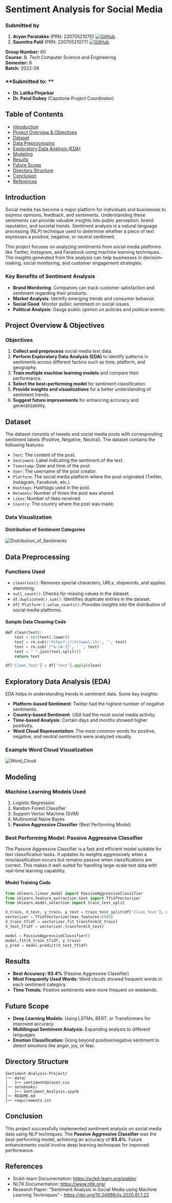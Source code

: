 # Sentiment Analysis for Social Media
 

### **Submitted by**
1. **Aryan Paratakke** (PRN: 22070521070) [![GitHub](https://img.shields.io/badge/GitHub-000?logo=github&logoColor=white)](https://github.com/Aryan152005)   
2. **Saumitra Patil** (PRN: 22070521077) [![GitHub](https://img.shields.io/badge/GitHub-000?logo=github&logoColor=white)](https://github.com/saumitrapatil)   

**Group Number:** 60   
**Course:** B. Tech Computer Science and Engineering  
**Semester:** 6   
**Batch:** 2022-26

### **Submitted to: **
- **Dr. Latika Pinjarkar**  
- **Dr. Parul Dubey** (Capstone Project Coordinator)  

## Table of Contents
- [Introduction](#introduction)
- [Project Overview & Objectives](#project-overview--objectives)
- [Dataset](#dataset)
- [Data Preprocessing](#data-preprocessing)
- [Exploratory Data Analysis (EDA)](#exploratory-data-analysis-eda)
- [Modeling](#modeling)
- [Results](#results)
- [Future Scope](#future-scope)
- [Directory Structure](#directory-structure)
- [Conclusion](#conclusion)
- [References](#references)

## Introduction
Social media has become a major platform for individuals and businesses to express opinions, feedback, and sentiments. Understanding these sentiments can provide valuable insights into public perception, brand reputation, and societal trends. Sentiment analysis is a natural language processing (NLP) technique used to determine whether a piece of text expresses a positive, negative, or neutral sentiment.

This project focuses on analyzing sentiments from social media platforms like Twitter, Instagram, and Facebook using machine learning techniques. The insights generated from this analysis can help businesses in decision-making, social monitoring, and customer engagement strategies.

### Key Benefits of Sentiment Analysis
- **Brand Monitoring**: Companies can track customer satisfaction and sentiment regarding their products.
- **Market Analysis**: Identify emerging trends and consumer behavior.
- **Social Good**: Monitor public sentiment on social issues.
- **Political Analysis**: Gauge public opinion on policies and political events.

## Project Overview & Objectives
### Objectives
1. **Collect and preprocess** social media text data.
2. **Perform Exploratory Data Analysis (EDA)** to identify patterns in sentiments across different factors such as time, platform, and geography.
3. **Train multiple machine learning models** and compare their performance.
4. **Select the best-performing model** for sentiment classification.
5. **Provide insights and visualizations** for a better understanding of sentiment trends.
6. **Suggest future improvements** for enhancing accuracy and generalizability.

## Dataset
The dataset consists of tweets and social media posts with corresponding sentiment labels (Positive, Negative, Neutral). The dataset contains the following features:

- `Text`: The content of the post.
- `Sentiment`: Label indicating the sentiment of the text.
- `Timestamp`: Date and time of the post.
- `User`: The username of the post creator.
- `Platform`: The social media platform where the post originated (Twitter, Instagram, Facebook, etc.).
- `Hashtags`: Hashtags used in the post.
- `Retweets`: Number of times the post was shared.
- `Likes`: Number of likes received.
- `Country`: The country where the post was made.

### Data Visualization
#### Distribution of Sentiment Categories

![Distribution_of_Sentiments](images/output.png) 

## Data Preprocessing
### Functions Used
- `clean(text)`: Removes special characters, URLs, stopwords, and applies stemming.
- `null_count()`: Checks for missing values in the dataset.
- `df.duplicated().sum()`: Identifies duplicate entries in the dataset.
- `df['Platform'].value_counts()`: Provides insights into the distribution of social media platforms.

#### Sample Data Cleaning Code
```python
def clean(text):
    text = str(text).lower()
    text = re.sub(r'https?://\S+|www\.\S+', '', text)
    text = re.sub('[^a-zA-Z]', ' ', text)
    text = " ".join(text.split())
    return text

df['Clean_Text'] = df['Text'].apply(clean)
```

## Exploratory Data Analysis (EDA)
EDA helps in understanding trends in sentiment data. Some key insights:
- **Platform-based Sentiment**: Twitter had the highest number of negative sentiments.
- **Country-based Sentiment**: USA had the most social media activity.
- **Time-based Analysis**: Certain days and months showed higher positivity.
- **Word Cloud Representation**: The most common words for positive, negative, and neutral sentiments were analyzed visually.

### Example Word Cloud Visualization

![Word_Cloud](images/WordCloud.png)

## Modeling
### Machine Learning Models Used
1. Logistic Regression
2. Random Forest Classifier
3. Support Vector Machine (SVM)
4. Multinomial Naive Bayes
5. **Passive Aggressive Classifier** (Best Performing Model)

### Best Performing Model: Passive Aggressive Classifier
The Passive Aggressive Classifier is a fast and efficient model suitable for text classification tasks. It updates its weights aggressively when a misclassification occurs but remains passive when classifications are correct. This makes it well-suited for handling large-scale text data with real-time learning capability.

#### Model Training Code
```python
from sklearn.linear_model import PassiveAggressiveClassifier
from sklearn.feature_extraction.text import TfidfVectorizer
from sklearn.model_selection import train_test_split

X_train, X_test, y_train, y_test = train_test_split(df['Clean_Text'], df['Sentiment'], test_size=0.2, random_state=42)
vectorizer = TfidfVectorizer(max_features=5000)
X_train_tfidf = vectorizer.fit_transform(X_train)
X_test_tfidf = vectorizer.transform(X_test)

model = PassiveAggressiveClassifier()
model.fit(X_train_tfidf, y_train)
y_pred = model.predict(X_test_tfidf)
```

## Results
- **Best Accuracy:** **93.4%** (Passive Aggressive Classifier)
- **Most Frequently Used Words:** Word clouds showed frequent words in each sentiment category.
- **Time Trends:** Positive sentiments were more frequent on weekends.

## Future Scope
- **Deep Learning Models:** Using LSTMs, BERT, or Transformers for improved accuracy.
- **Multilingual Sentiment Analysis:** Expanding analysis to different languages.
- **Emotion Classification:** Going beyond positive/negative sentiment to detect emotions like anger, joy, or fear.

## Directory Structure
```
Sentiment-Analysis-Project/
│── data/
│   ├── sentimentdataset.csv
│── notebooks/
│   ├── Sentiment_Analysis.ipynb
│── README.md
│── requirements.txt
```

## Conclusion
This project successfully implemented sentiment analysis on social media data using NLP techniques. The **Passive Aggressive Classifier** was the best-performing model, achieving an accuracy of **93.4%**. Future enhancements could involve deep learning techniques for improved performance.

## References
- Scikit-learn Documentation: https://scikit-learn.org/stable/
- NLTK Documentation: https://www.nltk.org/
- Research Paper: "Sentiment Analysis in Social Media using Machine Learning Techniques" - https://doi.org/10.24996/ijs.2020.61.1.22

